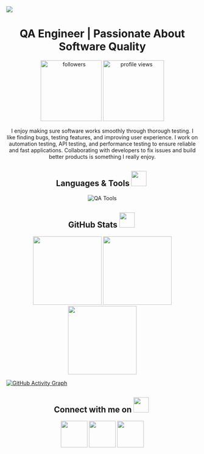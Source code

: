 <img src="https://github.com/Anmol-Baranwal/Cool-GIFs-For-GitHub/assets/74038190/d48893bd-0757-481c-8d7e-ba3e163feae7" />
<h1 align="center">
QA Engineer | Passionate About Software Quality
</h1>
 
<i class="fab fa-pinterest"></i>
 
<p align="center">
  <img alt="followers" title="Follow me on Github" src="https://img.shields.io/github/followers/samindyauv?color=blue&style=for-the-badge&logo=github&label=Followers" width="160"/>
  <img alt="profile views" title="Profile views" src="https://komarev.com/ghpvc/?username=samindyauv&color=blue&style=for-the-badge&label=Profile+Views" width="160"/>
</p>

 
<div align="center">
 I enjoy making sure software works smoothly through thorough testing. I like finding bugs, testing features, and improving user experience. I work on automation testing, API testing, and performance testing to ensure reliable and fast applications. Collaborating with developers to fix issues and build better products is something I really enjoy.

</div>
<div align="center">
<h2>Languages & Tools <img src="https://github.com/Anmol-Baranwal/Cool-GIFs-For-GitHub/assets/74038190/fa83eeb9-f4e2-4d85-93f0-688af11babf8" width="40">&nbsp;</h2>
<img src="https://skillicons.dev/icons?i=github,selenium,gherkin,cypress,python,java,javascript,postman,vscode,git,idea,sentry,jenkins,npm,nodejs" alt="QA Tools" title="QA Tools"/>
</div>
 
<h2 align="center">
  GitHub Stats
  <img src="https://github.com/Anmol-Baranwal/Cool-GIFs-For-GitHub/assets/74038190/2c0eef4b-7b75-42bd-9722-4bea97a2d532" width="40">&nbsp;
</h2>

<p align="center">
  <img height="180em" src="https://github-readme-stats.vercel.app/api/top-langs?username=samindyauv&show_icons=true&locale=en&layout=compact&theme=tokyonight" />
  <img height="180em" src="https://github-readme-stats.vercel.app/api?username=samindyauv&count_private=true&show_icons=true&theme=tokyonight" />
  <img height="180em" src="https://streak-stats.demolab.com/?user=samindyauv&theme=radical&border_radius=10" />
</p>

<a href="https://github.com/samindyauv">
<img src="https://github-readme-activity-graph.vercel.app/graph?username=samindyauv&theme=github-compact&hide_border=true&area=true" alt="GitHub Activity Graph">
</a>
 
<br>
<div align="center">
<h2>Connect with me on <img src="https://github.com/Anmol-Baranwal/Cool-GIFs-For-GitHub/assets/74038190/a2605358-6b87-44ab-87fb-20dcdc5f9ef2" width="40">&nbsp;</h2>
<a href="www.linkedin.com/in/samindya-umayangani" target="_blank"><img src="https://user-images.githubusercontent.com/74038190/235294012-0a55e343-37ad-4b0f-924f-c8431d9d2483.gif" width="70"></a>
<a href="https://www.instagram.com/samindya_1" target="_blank"><img src="https://user-images.githubusercontent.com/74038190/235294013-a33e5c43-a01c-43f6-b44d-a406d8b4ab75.gif" width="70"></a>
<a href="https://web.facebook.com/samindya.umayangani" target="_blank"><img src="https://user-images.githubusercontent.com/74038190/235294010-ec412ef5-e3da-4efa-b1d4-0ab4d4638755.gif" width="70"></a>
<!-- <img src="https://user-images.githubusercontent.com/74038190/235294011-b8074c31-9097-4a65-a594-4151b58743a8.gif" width="70"> -->
</div>
<br>
